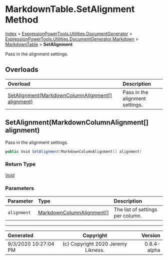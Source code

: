 ﻿# MarkdownTable.SetAlignment Method

[Index](../index.md) > [ExpressionPowerTools.Utilities.DocumentGenerator](ExpressionPowerTools.Utilities.DocumentGenerator.a.md) > [ExpressionPowerTools.Utilities.DocumentGenerator.Markdown](ExpressionPowerTools.Utilities.DocumentGenerator.Markdown.n.md) > [MarkdownTable](ExpressionPowerTools.Utilities.DocumentGenerator.Markdown.MarkdownTable.cs.md) > **SetAlignment**

Pass in the alignment settings.

## Overloads

| Overload | Description |
| :-- | :-- |
| [SetAlignment(MarkdownColumnAlignment[] alignment)](#setalignmentmarkdowncolumnalignment[]-alignment) | Pass in the alignment settings. |
## SetAlignment(MarkdownColumnAlignment[] alignment)

Pass in the alignment settings.

```csharp
public Void SetAlignment(MarkdownColumnAlignment[] alignment)
```

### Return Type

 [Void](https://docs.microsoft.com/dotnet/api/system.void) 

### Parameters

| Parameter | Type | Description |
| :-- | :-- | :-- |
| `alignment` | [MarkdownColumnAlignment[]](https://docs.microsoft.com/dotnet/api/expressionpowertools.utilities.documentgenerator.markdown.markdowncolumnalignment[]) | The list of settings per column. |



---

| Generated | Copyright | Version |
| :-- | :-: | --: |
| 9/3/2020 10:27:04 PM | (c) Copyright 2020 Jeremy Likness. | 0.8.4-alpha |
